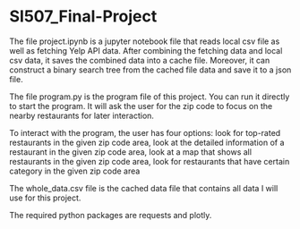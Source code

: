 # SI507_Final-Project
The file project.ipynb is a jupyter notebook file that reads local csv file as well as fetching Yelp API data. After combining the fetching data and local csv data, it saves the combined data into a cache file. Moreover, it can construct a binary search tree from the cached file data and save it to a json file.

The file program.py is the program file of this project. You can run it directly to start the program. It will ask the user for the zip code to focus on the nearby restaurants for later interaction. 

To interact with the program, the user has four options: look for top-rated restaurants in the given zip code area, look at the detailed information of a restaurant in the given zip code area, look at a map that shows all restaurants in the given zip code area, look for restaurants that have certain category in the given zip code area

The whole_data.csv file is the cached data file that contains all data I will use for this project.

The required python packages are requests and plotly.
